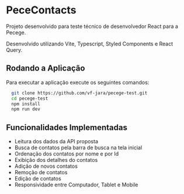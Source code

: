 # PeceContacts

Projeto desenvolvido para teste técnico de desenvolvedor React para a Pecege.

Desenvolvido utilizando Vite, Typescript, Styled Components e React Query.

## Rodando a Aplicação

Para executar a aplicação execute os seguintes comandos:

```bash
  git clone https://github.com/vf-jara/pecege-test.git
  cd pecege-test
  npm install
  npm run dev
```

## Funcionalidades Implementadas

- Leitura dos dados da API proposta
- Busca de contatos pela barra de busca na tela inicial
- Ordenação dos contatos por nome e por Id
- Exibição dos detalhes do contatos
- Adição de novos contatos
- Remoção de contatos
- Edição de contatos
- Responsividade entre Computador, Tablet e Mobile
